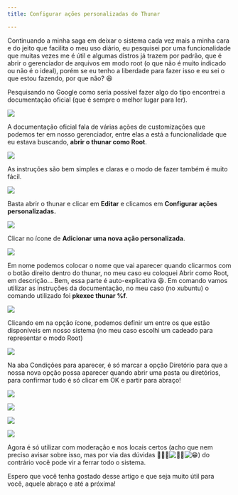 ```yaml
---
title: Configurar ações personalizadas do Thunar

---
```

Continuando a minha saga em deixar o sistema cada vez mais a minha cara e do jeito que facilita o meu uso diário, eu pesquisei por uma funcionalidade que muitas vezes me é útil e algumas distros já trazem por padrão, que é abrir o gerenciador de arquivos em modo root (o que não é muito indicado ou não é o ideal), porém se eu tenho a liberdade para fazer isso e eu sei o que estou fazendo, por que não? 😆

Pesquisando no Google como seria possível fazer algo do tipo encontrei a documentação oficial (que é sempre o melhor lugar para ler).

![](https://i.imgur.com/nKmkM2f.png)

A documentação oficial fala de várias ações de customizações que podemos ter em nosso gerenciador, entre elas a está a funcionalidade que eu estava buscando, **abrir o thunar como Root**.

![](https://i.imgur.com/eoM7BeG.png)

As instruções são bem simples e claras e o modo de fazer também é muito fácil.

![](https://i.imgur.com/tsvqtFH.png)

Basta abrir o thunar e clicar em **Editar** e clicamos em **Configurar ações personalizadas.**

![](https://i.imgur.com/w7ttloE.png)

Clicar no ícone de **Adicionar uma nova ação personalizada**.

![](https://i.imgur.com/OaeT5gV.png)

Em nome podemos colocar o nome que vai aparecer quando clicarmos com o botão direito dentro do thunar, no meu caso eu coloquei Abrir como Root, em descrição… Bem, essa parte é auto-explicativa 😆. Em comando vamos utilizar as instruções da documentação, no meu caso (no xubuntu) o comando utilizado foi **pkexec thunar %f**.

![](https://i.imgur.com/oQ8grT6.png)

Clicando em na opção ícone, podemos definir um entre os que estão disponíveis em nosso sistema (no meu caso escolhi um cadeado para representar o modo Root)

![](https://i.imgur.com/yjL2oDQ.png)

Na aba Condições para aparecer, é só marcar a opção Diretório para que a nossa nova opção possa aparecer quando abrir uma pasta ou diretórios, para confirmar tudo é só clicar em OK e partir para abraço!

![](https://i.imgur.com/AaakeYE.png)

![](https://i.imgur.com/CWXsjIv.png)

![](https://i.imgur.com/PqvodDY.png)

![](https://i.imgur.com/RnntJF2.png)

Agora é só utilizar com moderação e nos locais certos (acho que nem preciso avisar sobre isso, mas por via das dúvidas 🤷‍♂️😁![🤷‍♂️](https://s.w.org/images/core/emoji/13.0.1/svg/1f937-200d-2642-fe0f.svg)![😁](https://s.w.org/images/core/emoji/13.0.1/svg/1f601.svg)) do contrário você pode vir a ferrar todo o sistema.

Espero que você tenha gostado desse artigo e que seja muito útil para você, aquele abraço e até a próxima!